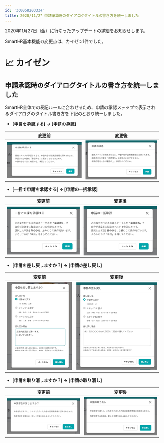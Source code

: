```yaml
---
id: '360058203334'
title: 2020/11/27 申請承認時のダイアログタイトルの書き方を統一しました
---
```

2020年11月27日（金）に行なったアップデートの詳細をお知らせします。

SmartHR基本機能の変更点は、カイゼン1件でした。

# 📈 カイゼン

## 申請承認時のダイアログタイトルの書き方を統一しました

SmartHR全体での表記ルールに合わせるため、申請の承認ステップで表示されるダイアログのタイトル書き方を下記のとおり統一しました。

- **\[申請を承認する\] → \[申請の承認\]**

| 変更前 | 変更後 |
| --- | --- |
| ![last_approve-2.png](./last_approve-2.png) | ![__________2020-11-30_10_49_50.png](./__________2020-11-30_10_49_50.png) |

- **\[一括で申請を承認する\] → \[申請の一括承認\]**

| 変更前 | 変更後 |
| --- | --- |
| ![list_request_to_approve_dialog-2.png](./list_request_to_approve_dialog-2.png) | ![__________2020-11-30_11_10_59.png](./__________2020-11-30_11_10_59.png) |

- **\[申請を差し戻しますか？\] → \[申請の差し戻し\]**

| 変更前 | 変更後 |
| --- | --- |
| ![reject_comment-2.png](./reject_comment-2.png) | ![__________2020-11-30_11_10_46.png](./__________2020-11-30_11_10_46.png) |

- **\[申請を取り消しますか？\] → \[申請の取り消し\]**

| 変更前 | 変更後 |
| --- | --- |
| ![cancel_dialog-2.png](./cancel_dialog-2.png) | ![__________2020-11-30_10_41_18.png](./__________2020-11-30_10_41_18.png) |
